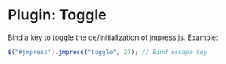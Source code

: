 # Plugin: Toggle

Bind a key to toggle the de/initialization of jmpress.js. Example:

```javascript
$("#jmpress").jmpress("toggle", 27); // Bind escape key
```
